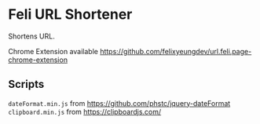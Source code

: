 # Feli URL Shortener
Shortens URL. 

Chrome Extension available https://github.com/felixyeungdev/url.feli.page-chrome-extension

## Scripts
`dateFormat.min.js` from https://github.com/phstc/jquery-dateFormat
`clipboard.min.js` from https://clipboardjs.com/
